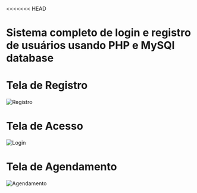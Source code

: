 <<<<<<< HEAD
# Sistema completo de login e registro de usuários usando PHP e MySQl database

# Tela de Registro

![Registro](https://user-images.githubusercontent.com/84036932/213478894-fbf62d13-5a3e-4862-8a86-2d32fd11000e.png)

# Tela de Acesso

![Login](https://user-images.githubusercontent.com/84036932/213479474-44c15b6c-1acd-49fc-9bd3-e31eeffe4074.png)

# Tela de Agendamento

![Agendamento](https://user-images.githubusercontent.com/84036932/213478972-f45e85b6-266c-4217-8ad3-f97dfebf97e2.png)